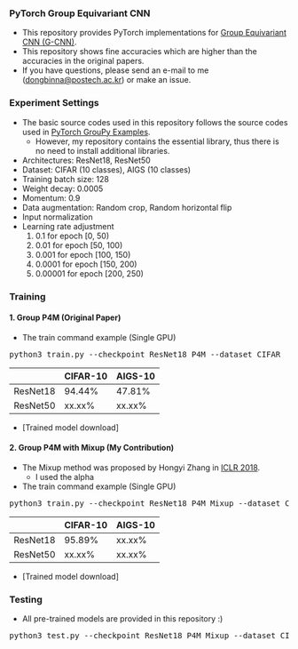 ### PyTorch Group Equivariant CNN

* This repository provides PyTorch implementations for [Group Equivariant CNN (G-CNN)](https://arxiv.org/abs/1602.07576).
* This repository shows fine accuracies which are higher than the accuracies in the original papers.
* If you have questions, please send an e-mail to me (dongbinna@postech.ac.kr) or make an issue.

### Experiment Settings

* The basic source codes used in this repository follows the source codes used in [PyTorch GrouPy Examples](https://github.com/adambielski/pytorch-gconv-experiments).
    * However, my repository contains the essential library, thus there is no need to install additional libraries.
* Architectures: ResNet18, ResNet50
* Dataset: CIFAR (10 classes), AIGS (10 classes)
* Training batch size: 128
* Weight decay: 0.0005
* Momentum: 0.9
* Data augmentation: Random crop, Random horizontal flip
* Input normalization
* Learning rate adjustment
  1) 0.1 for epoch [0, 50)
  2) 0.01 for epoch [50, 100)
  3) 0.001 for epoch [100, 150)
  4) 0.0001 for epoch [150, 200)
  5) 0.00001 for epoch [200, 250)

### Training

#### 1. Group P4M (Original Paper)

* The train command example (Single GPU)
<pre>
python3 train.py --checkpoint ResNet18_P4M --dataset CIFAR
</pre>
||CIFAR-10|AIGS-10|
|------|---|---|
|ResNet18|94.44%|47.81%|
|ResNet50|xx.xx%|xx.xx%|
* [Trained model download]

#### 2. Group P4M with Mixup (My Contribution)

* The Mixup method was proposed by Hongyi Zhang in [ICLR 2018](https://arxiv.org/abs/1710.09412).
    * I used the alpha 
* The train command example (Single GPU)
<pre>
python3 train.py --checkpoint ResNet18_P4M_Mixup --dataset CIFAR --mixup
</pre>
||CIFAR-10|AIGS-10|
|------|---|---|
|ResNet18|95.89%|xx.xx%|
|ResNet50|xx.xx%|xx.xx%|
* [Trained model download]

### Testing

* All pre-trained models are provided in this repository :)
<pre>
python3 test.py --checkpoint ResNet18_P4M_Mixup --dataset CIFAR
</pre>
